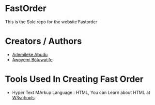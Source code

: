 # FastOrder
This is the Sole repo for the website Fastorder
# Creators / Authors
<ul>
<li><a href="https://github.com/Ademileke12">Ademileke Abudu</a></li>
<li><a href="https://github.com/Bowlu">Awoyemi Boluwatife</a></li>
</ul>

# Tools Used In Creating Fast Order
<ul>
<li><p>Hyper Text MArkup Language : HTML, You can Learn about HTML at <a href="https://www.w3schools.com/html/">W3schools</a>.</p></li>
</ul>
